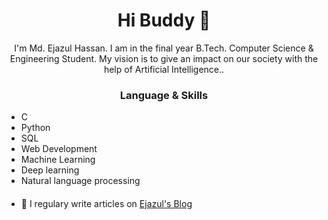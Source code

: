 <h1 align="center"> Hi Buddy 👋 </h1>
<p align="center"> I'm Md. Ejazul Hassan. I am in the final year B.Tech. Computer Science & Engineering Student. My vision is to give an impact on our society with the help of Artificial Intelligence.. </p>
<!--<img align="right" src="#" height="300" width="300"> -->
<h3 align="center"> Language & Skills </h3>

- C
- Python
- SQL
- Web Development
- Machine Learning
- Deep learning
- Natural language processing

<h4 align="center"></h4>

<!-- <p align="center">
<a href="https://hassanejazul786.github.io/PortFolio/dist/" target="blank"><img align="center" src="https://www.agltechnologies.com/wp-content/uploads/2018/05/website-importance-for-business.jpg" alt="aayushi-droid" height="40" width="40" /></a> 
</p> -->


- 📝 I regulary write articles on [Ejazul's Blog](https://kgptalkie.com/author/mdejazul-hassan/)
